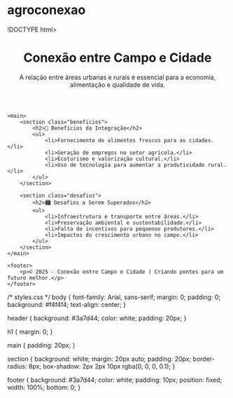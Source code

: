 # agroconexao
!DOCTYPE html>
<html lang="pt-br">
<head>
    <meta charset="UTF-8">
    <meta name="viewport" content="width=device-width, initial-scale=1.0">
    <title>Conexão entre Campo e Cidade</title>
    <link rel="stylesheet" href="styles.css">
</head>
<body>
    <header>
        <h1>Conexão entre Campo e Cidade</h1>
        <p>A relação entre áreas urbanas e rurais é essencial para a economia, alimentação e qualidade de vida.</p>
    </header>

    <main>
        <section class="beneficios">
            <h2>🌾 Benefícios da Integração</h2>
            <ul>
                <li>Fornecimento de alimentos frescos para as cidades.</li>
                <li>Geração de empregos no setor agrícola.</li>
                <li>Ecoturismo e valorização cultural.</li>
                <li>Uso de tecnologia para aumentar a produtividade rural.</li>
            </ul>
        </section>

        <section class="desafios">
            <h2>🏙️ Desafios a Serem Superados</h2>
            <ul>
                <li>Infraestrutura e transporte entre áreas.</li>
                <li>Preservação ambiental e sustentabilidade.</li>
                <li>Falta de incentivos para pequenos produtores.</li>
                <li>Impactos do crescimento urbano no campo.</li>
            </ul>
        </section>
    </main>

    <footer>
        <p>© 2025 - Conexão entre Campo e Cidade | Criando pontes para um futuro melhor.</p>
    </footer>
</body>
</html>
/* styles.css */
body {
    font-family: Arial, sans-serif;
    margin: 0;
    padding: 0;
    background: #f4f4f4;
    text-align: center;
}

header {
    background: #3a7d44;
    color: white;
    padding: 20px;
}

h1 {
    margin: 0;
}

main {
    padding: 20px;
}

section {
    background: white;
    margin: 20px auto;
    padding: 20px;
    border-radius: 8px;
    box-shadow: 2px 2px 10px rgba(0, 0, 0, 0.1);
}

footer {
    background: #3a7d44;
    color: white;
    padding: 10px;
    position: fixed;
    width: 100%;
    bottom: 0;
}
